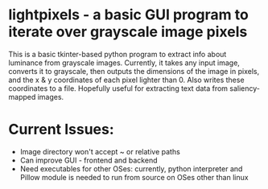# lightpixels - a basic GUI program to iterate over grayscale image pixels

This is a basic tkinter-based python program to extract info about luminance from grayscale images. Currently, it takes any input image, converts it to grayscale, then outputs the dimensions of the image in pixels, and the x & y coordinates of each pixel lighter than 0. Also writes these coordinates to a file. Hopefully useful for extracting text data from saliency-mapped images.

# Current Issues:
 - Image directory won't accept ~ or relative paths
 - Can improve GUI - frontend and backend
 - Need executables for other OSes: currently, python interpreter and Pillow module is needed to run from source on OSes other than linux
